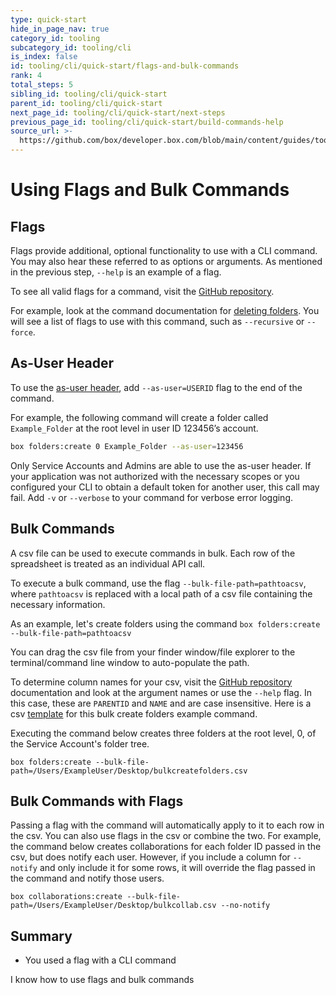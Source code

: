 ```yaml
---
type: quick-start
hide_in_page_nav: true
category_id: tooling
subcategory_id: tooling/cli
is_index: false
id: tooling/cli/quick-start/flags-and-bulk-commands
rank: 4
total_steps: 5
sibling_id: tooling/cli/quick-start
parent_id: tooling/cli/quick-start
next_page_id: tooling/cli/quick-start/next-steps
previous_page_id: tooling/cli/quick-start/build-commands-help
source_url: >-
  https://github.com/box/developer.box.com/blob/main/content/guides/tooling/cli/quick-start/4-flags-and-bulk-commands.md
---
```

# Using Flags and Bulk Commands

## Flags

Flags provide additional, optional functionality to use with a CLI command. You
may also hear these referred to as options or arguments. As mentioned in the
previous step, `--help` is an example of a flag.

To see all valid flags for a command, visit the [GitHub repository][github].

For example, look at the command documentation for [deleting folders][df]. You
will see a list of flags to use with this command, such as `--recursive` or
`--force`.

## As-User Header

To use the [as-user header][asuser], add `--as-user=USERID` flag to the end of
the command.

For example, the following command will create a folder called `Example_Folder`
at the root level in user ID 123456’s account.

```bash
box folders:create 0 Example_Folder --as-user=123456
```

<Message type=warning>

Only Service Accounts and Admins are able to use the as-user header.
If your application was not authorized with the necessary scopes or you
configured your CLI to obtain a default token for another user, this call may
fail. Add `-v` or `--verbose` to your command for verbose error logging.

</Message>

## Bulk Commands
<!--alex ignore execute-->

A csv file can be used to execute commands in bulk. Each row of the spreadsheet
is treated as an individual API call.
<!--alex ignore execute-->

To execute a bulk command, use the flag `--bulk-file-path=pathtoacsv`, where
`pathtoacsv` is replaced with a local path of a csv file
containing the necessary information.

<!-- markdownlint-disable line-length -->

As an example, let's create folders using the command `box folders:create --bulk-file-path=pathtoacsv`
<!-- markdownlint-enable line-length -->

<Message type=tip>

You can drag the csv file from your finder window/file explorer to the
terminal/command line window to auto-populate the path.

</Message>

To determine column names for your csv, visit the [GitHub repository][github]
documentation and look at the argument names or use the `--help` flag. In this
case, these are `PARENTID` and `NAME` and are case insensitive. Here is a csv
[template][csv] for this bulk create folders example command.

<!--alex ignore executing-->

Executing the command below creates three folders at the root level, 0, of the
Service Account's folder tree.

<!-- markdownlint-disable line-length -->

`box folders:create --bulk-file-path=/Users/ExampleUser/Desktop/bulkcreatefolders.csv`
<!-- markdownlint-enable line-length -->

## Bulk Commands with Flags

Passing a flag with the command will automatically apply to it to each row in
the csv. You can also use flags in the csv or combine the two. For example, the
command below creates collaborations for each folder ID passed in the csv,
but does notify each user. However, if you include a column for
`--notify` and only include it for some rows, it will override the flag
passed in the command and notify those users.

<!-- markdownlint-disable line-length -->

`box collaborations:create --bulk-file-path=/Users/ExampleUser/Desktop/bulkcollab.csv --no-notify`
<!-- markdownlint-enable line-length -->

## Summary

* You used a flag with a CLI command

<Next>

I know how to use flags and bulk commands

</Next>

[github]: https://github.com/box/boxcli#command-topics-1
[df]: https://github.com/box/boxcli/blob/master/docs/folders.md#box-foldersdelete-id
[asuser]: g://authentication/jwt/as-user/
[csv]: https://cloud.box.com/s/0jowjhf85dnnjt9i5pd9va1fu54i1m0m
